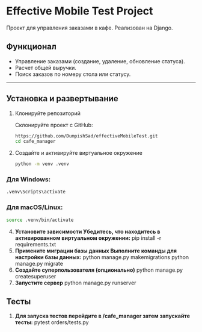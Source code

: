 # Effective Mobile Test Project

Проект для управления заказами в кафе. Реализован на Django.

## Функционал
- Управление заказами (создание, удаление, обновление статуса).
- Расчет общей выручки.
- Поиск заказов по номеру стола или статусу.

---

## Установка и развертывание

1. Клонируйте репозиторий

   Склонируйте проект с GitHub:
   ```bash
   https://github.com/DumpishSad/effectiveMobileTest.git
   cd cafe_manager
   ```
   
2. Создайте и активируйте виртуальное окружение
   ```bash
   python -m venv .venv
   ```
  ### Для Windows:
  ```bash
  .venv\Scripts\activate
   ```
  ### Для macOS/Linux:
  ```bash
  source .venv/bin/activate
   ```
4. **Установите зависимости Убедитесь, что находитесь в активированном виртуальном окружении:**
   pip install -r requirements.txt
5. **Примените миграции базы данных Выполните команды для настройки базы данных:**
   python manage.py makemigrations
   python manage.py migrate
6. **Создайте суперпользователя (опционально)**
   python manage.py createsuperuser
7. **Запустите сервер**
   python manage.py runserver 

## Тесты

1. **Для запуска тестов перейдите в /cafe_manager затем запускайте тесты:**
   pytest orders/tests.py

